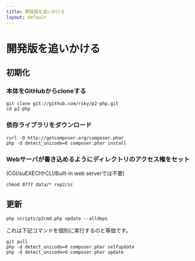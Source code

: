 ```yaml
---
title: 開発版を追いかける
layout: default
---
```

# 開発版を追いかける

## 初期化

### 本体をGitHubからcloneする

    git clone git://github.com/rsky/p2-php.git
    cd p2-php

### 依存ライブラリをダウンロード

    curl -O http://getcomposer.org/composer.phar
    php -d detect_unicode=0 composer.phar install

### Webサーバが書き込めるようにディレクトリのアクセス権をセット

(CGI/suEXECIやCLI/Built-in web serverでは不要)

    chmod 0777 data/* rep2/ic


## 更新

    php scripts/p2cmd.php update --alldeps

これは下記コマンドを個別に実行するのと等価です。

    git pull
    php -d detect_unicode=0 composer.phar selfupdate
    php -d detect_unicode=0 composer.phar update
